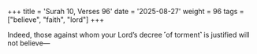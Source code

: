+++
title = 'Surah 10, Verses 96'
date = '2025-08-27'
weight = 96
tags = ["believe", "faith", "lord"]
+++

Indeed, those against whom your Lord’s decree ˹of torment˺ is justified will not believe—